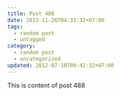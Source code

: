 ```yaml
---
title: Post 488
date: 2015-11-26T04:33:32+07:00
tags:
  - random post
  - untagged
category:
  - random post
  - uncategorized
updated: 2012-07-10T09:42:32+07:00
---
```

This is content of post 488